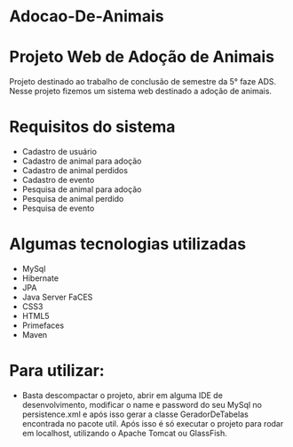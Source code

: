# Adocao-De-Animais

# Projeto Web de Adoção de Animais
Projeto destinado ao trabalho de conclusão de semestre da 5° faze ADS. 
Nesse projeto fizemos um sistema web destinado a adoção de animais.

# Requisitos do sistema

- Cadastro de usuário
- Cadastro de animal para adoção
- Cadastro de animal perdidos
- Cadastro de evento
- Pesquisa de animal para adoção
- Pesquisa de animal perdido
- Pesquisa de evento


# Algumas tecnologias utilizadas

- MySql
- Hibernate
- JPA
- Java Server FaCES
- CSS3
- HTML5
- Primefaces
- Maven

# Para utilizar:
- Basta descompactar o projeto, abrir em alguma IDE de desenvolvimento, modificar o name e password do seu MySql no persistence.xml e após isso gerar a classe GeradorDeTabelas encontrada no pacote util. Após isso é só executar o projeto para rodar em localhost, utilizando o Apache Tomcat ou GlassFish.

